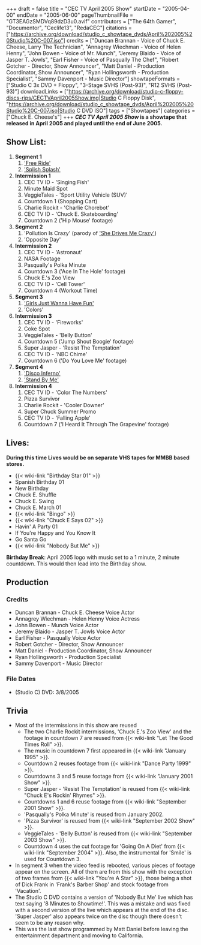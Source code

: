 +++
draft = false
title = "CEC TV April 2005 Show"
startDate = "2005-04-00"
endDate = "2005-06-00"
pageThumbnailFile = "GT3EAGzSMDVq89dzD3u0.avif"
contributors = ["The 64th Gamer", "Documentor", "Ceclife13", "RedaCEC"]
citations = ["https://archive.org/download/studio_c_showtape_dvds/April%202005%20Studio%20C-007.iso"]
credits = ["Duncan Brannan - Voice of Chuck E. Cheese, Larry The Technician", "Annagrey Wiechman - Voice of Helen Henny", "John Bowen - Voice of Mr. Munch", "Jeremy Blaido - Voice of Jasper T. Jowls", "Earl Fisher - Voice of Pasqually The Chef", "Robert Gotcher - Director, Show Announcer", "Matt Daniel - Production Coordinator, Show Announcer", "Ryan Hollingsworth - Production Specialist", "Sammy Davenport - Music Director"]
showtapeFormats = ["Studio C 3x DVD + Floppy", "3-Stage SVHS (Post-93)", "R12 SVHS (Post-93)"]
downloadLinks = ["https://archive.org/download/studio-c-floppy-discs-rips/CECTVApril2005Show.img|Studio C Floppy Disk", "https://archive.org/download/studio_c_showtape_dvds/April%202005%20Studio%20C-007.iso|Studio C DVD ISO"]
tags = ["Showtapes"]
categories = ["Chuck E. Cheese's"]
+++
***CEC TV April 2005 Show* is a showtape that released in April 2005 and played until the end of June 2005.**

## Show List:

1.  **Segment 1**
    1.  ['Free Ride'](https://en.wikipedia.org/wiki/Free_Ride_(song))
    2.  ['Splish Splash'](https://en.wikipedia.org/wiki/Splish_Splash_(song))
2.  **Intermission 1**
    1.   CEC TV ID - 'Singing Fish'
    2.   Minute Maid Spot
    3.   VeggieTales - 'Sport Utility Vehicle (SUV)'
    4.   Countdown 1 (Shopping Cart)
    5.  Charlie Rockit - 'Charlie Chorebot'
    6.  CEC TV ID - 'Chuck E. Skateboarding'
    7.  Countdown 2 ('Hip Mouse' footage)
3.  **Segment 2**
    1.  'Pollution Is Crazy' (parody of ['She Drives Me Crazy'](https://en.wikipedia.org/wiki/She_Drives_Me_Crazy))
    2.  'Opposite Day'
4.  **Intermission 2**
    1.   CEC TV ID - 'Astronaut'
    2.   NASA Footage
    3.  Pasqually's Polka Minute
    4.  Countdown 3 ('Ace In The Hole' footage)
    5.  Chuck E.'s Zoo View
    6.  CEC TV ID - 'Cell Tower'
    7.   Countdown 4 (Workout Time)
5.  **Segment 3**
    1.  ['Girls Just Wanna Have Fun'](https://en.wikipedia.org/wiki/Girls_Just_Want_to_Have_Fun)
    2.  'Colors'
6.  **Intermission 3**
    1.   CEC TV ID - 'Fireworks'
    2.   Coke Spot
    3.  VeggieTales - 'Belly Button'
    4.  Countdown 5 ('Jump Shout Boogie' footage)
    5.  Super Jasper - 'Resist The Temptation'
    6.  CEC TV ID - 'NBC Chime'
    7.  Countdown 6 ('Do You Love Me' footage)
7.  **Segment 4**
    1.  ['Disco Inferno'](https://en.wikipedia.org/wiki/Disco_Inferno)
    2.  ['Stand By Me'](https://en.wikipedia.org/wiki/Stand_by_Me_(Ben_E._King_song))
8.  **Intermission 4**
    1.   CEC TV ID - 'Color The Numbers'
    2.  Pizza Survivor
    3.  Charlie Rockit - 'Cooler Downer'
    4.   Super Chuck Summer Promo
    5.  CEC TV ID - 'Falling Apple'
    6.   Countdown 7 ('I Heard It Through The Grapevine' footage)

## Lives:

**During this time Lives would be on separate VHS tapes for MMBB based stores.**

- {{< wiki-link "Birthday Star 01" >}}
- Spanish Birthday 01
- New Birthday
- Chuck E. Shuffle
- Chuck E. Swing
- Chuck E. March 01
- {{< wiki-link "Bingo" >}}
- {{< wiki-link "Chuck E Says 02" >}}
- Havin' A Party 01
- If You're Happy and You Know It
- Go Santa Go
-  {{< wiki-link "Nobody But Me" >}}

**Birthday Break**: April 2005 logo with music set to a 1 minute, 2 minute countdown. This would then lead into the Birthday show.

## Production

### Credits

- Duncan Brannan - Chuck E. Cheese Voice Actor
- Annagrey Wiechman - Helen Henny Voice Actress
- John Bowen - Munch Voice Actor
- Jeremy Blaido - Jasper T. Jowls Voice Actor
- Earl Fisher - Pasqually Voice Actor
- Robert Gotcher - Director, Show Announcer
- Matt Daniel - Production Coordinator, Show Announcer
- Ryan Hollingsworth - Production Specialist
- Sammy Davenport - Music Director

### File Dates

- (Studio C) DVD: 3/8/2005

## Trivia

- Most of the intermissions in this show are reused
  - The two Charlie Rockit intermissions, 'Chuck E.'s Zoo View' and the footage in countdown 7 are reused from {{< wiki-link "Let The Good Times Roll" >}}.
  - The music in countdown 7 first appeared in {{< wiki-link "January 1995" >}}.
  - Countdown 2 reuses footage from {{< wiki-link "Dance Party 1999" >}}.
  - Countdowns 3 and 5 reuse footage from {{< wiki-link "January 2001 Show" >}}.
  - Super Jasper - 'Resist The Temptation' is reused from {{< wiki-link "Chuck E's Rockin' Rhymes" >}}.
  - Countdowns 1 and 6 reuse footage from {{< wiki-link "September 2001 Show" >}}.
  - 'Pasqually's Polka Minute' is reused from January 2002.
  - 'Pizza Survivor' is reused from {{< wiki-link "September 2002 Show" >}}.
  - VeggieTales - 'Belly Button' is reused from {{< wiki-link "September 2003 Show" >}}.
  - Countdown 4 uses the cut footage for 'Going On A Diet' from {{< wiki-link "September 2004" >}}. Also, the instrumental for 'Smile' is used for Countdown 3.
- In segment 3 when the video feed is rebooted, various pieces of footage appear on the screen. All of them are from this show with the exception of two frames from {{< wiki-link "You're A Star" >}}, those being a shot of Dick Frank in 'Frank's Barber Shop' and stock footage from 'Vacation'.
- The Studio C DVD contains a version of 'Nobody But Me' live which has text saying '8 Minutes to Showtime!'. This was a mistake and was fixed with a second version of the live which appears at the end of the disc. 'Super Jasper' also appears twice on the disc though there doesn't seem to be any reason why.
- This was the last show programmed by Matt Daniel before leaving the entertainment department and moving to California.
